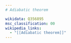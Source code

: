 ```yaml
---
# Adiabatic theorem

wikidata: Q356895
msc_classification: 00
wikipedia_links:
  - "[[Adiabatic theorem]]"
---
```

